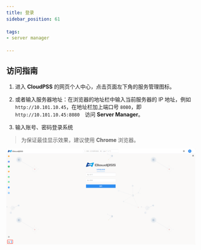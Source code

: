 ```yaml
---
title: 登录
sidebar_position: 61

tags: 
- server manager

---
```


## 访问指南

1. 进入 **CloudPSS** 的网页个人中心，点击页面左下角的服务管理图标。

2. 或者输入服务器地址：在浏览器的地址栏中输入当前服务器的 IP 地址，例如 `http://10.101.10.45`，在地址栏加上端口号 `8080`，即 `http://10.101.10.45:8080`　访问 **Server Manager**。

3. 输入账号、密码登录系统

> 为保证最佳显示效果，建议使用 **Chrome** 浏览器。

![登录 server manager](./登录.png "登录 server manager")
